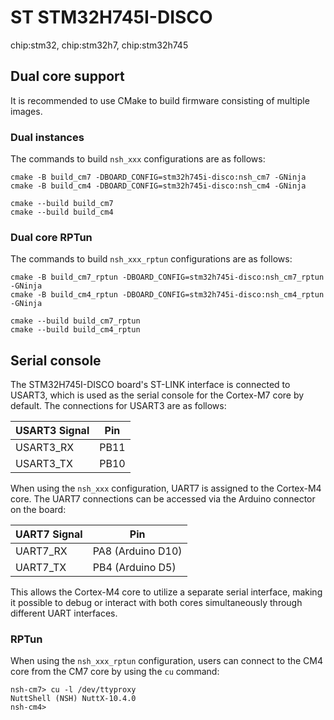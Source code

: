 # ST STM32H745I-DISCO

<div class="tags">

chip:stm32, chip:stm32h7, chip:stm32h745

</div>

## Dual core support

It is recommended to use CMake to build firmware consisting of multiple
images.

### Dual instances

The commands to build `nsh_xxx` configurations are as follows:

    cmake -B build_cm7 -DBOARD_CONFIG=stm32h745i-disco:nsh_cm7 -GNinja
    cmake -B build_cm4 -DBOARD_CONFIG=stm32h745i-disco:nsh_cm4 -GNinja
    
    cmake --build build_cm7
    cmake --build build_cm4

### Dual core RPTun

The commands to build `nsh_xxx_rptun` configurations are as follows:

    cmake -B build_cm7_rptun -DBOARD_CONFIG=stm32h745i-disco:nsh_cm7_rptun -GNinja
    cmake -B build_cm4_rptun -DBOARD_CONFIG=stm32h745i-disco:nsh_cm4_rptun -GNinja
    
    cmake --build build_cm7_rptun
    cmake --build build_cm4_rptun

## Serial console

The STM32H745I-DISCO board's ST-LINK interface is connected to USART3,
which is used as the serial console for the Cortex-M7 core by default.
The connections for USART3 are as follows:

| USART3 Signal | Pin  |
| ------------- | ---- |
| USART3\_RX    | PB11 |
| USART3\_TX    | PB10 |

When using the `nsh_xxx` configuration, UART7 is assigned to the
Cortex-M4 core. The UART7 connections can be accessed via the Arduino
connector on the board:

| UART7 Signal | Pin               |
| ------------ | ----------------- |
| UART7\_RX    | PA8 (Arduino D10) |
| UART7\_TX    | PB4 (Arduino D5)  |

This allows the Cortex-M4 core to utilize a separate serial interface,
making it possible to debug or interact with both cores simultaneously
through different UART interfaces.

### RPTun

When using the `nsh_xxx_rptun` configuration, users can connect to the
CM4 core from the CM7 core by using the `cu` command:

    nsh-cm7> cu -l /dev/ttyproxy
    NuttShell (NSH) NuttX-10.4.0
    nsh-cm4>
